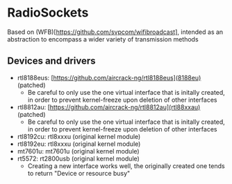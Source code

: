 # RadioSockets

Based on (WFB)[https://github.com/svpcom/wifibroadcast], intended as an abstraction to encompass a wider variety of
transmission methods

## Devices and drivers
* rtl8188eus: [https://github.com/aircrack-ng/rtl8188eus](8188eu) (patched)
    - Be careful to only use the one virtual interface that is initally created, in order to prevent kernel-freeze upon
      deletion of other interfaces
* rtl8812au:  [https://github.com/aircrack-ng/rtl8812au](rtl88xxau) (patched)
    - Be careful to only use the one virtual interface that is initally created, in order to prevent kernel-freeze upon
      deletion of other interfaces
* rtl8192cu:  rtl8xxxu (original kernel module)
* rtl8192eu:  rtl8xxxu (original kernel module)
* mt7601u:    mt7601u (original kernel module)
* rt5572:     rt2800usb (original kernel module)
    - Creating a new interface works well, the originally created one tends to return "Device or resource busy"
